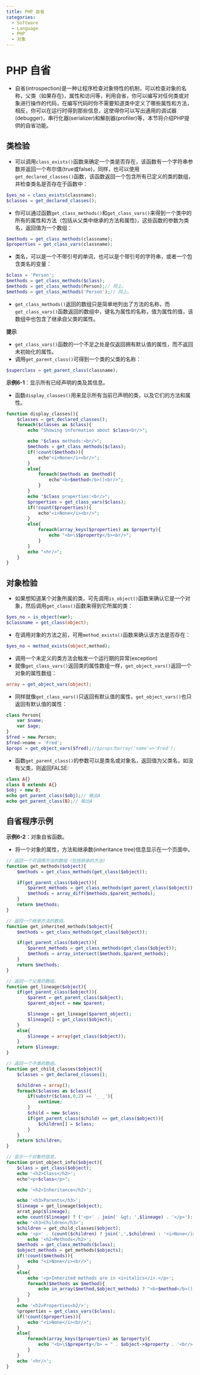 ```yaml
---
title: PHP 自省
categories:
  - Software
  - Language
  - PHP
  - 对象
---
```

# PHP 自省

- 自省(introspection)是一种让程序检查对象特性的机制，可以检查对象的名称，父类（如果存在)，属性和访问等，利用自省，你可以编写对任何类或对象进行操作的代码，在编写代码时你不需要知道类中定义了哪些属性和方法，相反，你可以在运行时得到那些信息，这使得你可以写出通用的调试器(debugger)，串行化器(serializer)和解剖器(profiler)等，本节将介绍PHP提供的自省功能。

## 类检验

- 可以调用`class_exists()`函数来确定一个类是否存在，该函数有一个字符串参数并返回一个布尔值(true或false)，同样，也可以使用`get_declared_classes()`函数，该函数返回一个包含所有已定义的类的数组，并检查类名是否存在于函数中：

```php
$yes_no = class_exists(classname);
$classes = get_declared_classes();
```

- 你可以通过函数`get_class_methods()`和`get_class_vars()`来得到一个类中的所有的属性和方法（包括从父类中继承的方法和属性)，这些函数的参数为类名，返回值为一个数组：

```php
$methods = get_class_methods(classname);
$properties = get_class_vars(classname);
```

- 类名，可以是一个不带引号的单词，也可以是个带引号的字符串，或者一个包含类名的变量：

```php
$class = 'Person';
$methods = get_class_methods($class);
$methods = get_class_methods(Person);// 同上。
$methods = get_class_methods('Person');// 同上。
```

- `get_class_methods()`返回的数组只是简单地列出了方法的名称，而`get_class_vars()`函数返回的数组中，键名为属性的名称，值为属性的值，该数组中也包含了继承自父类的属性。

**提示**

- `get_class_vars()`函数的一个不足之处是仅返回拥有默认值的属性，而不返回未初始化的属性。
- 调用`get_parent_class()`可得到一个类的父类的名称：

```php
$superclass = get_parent_class(classname);
```

**示例6-1**：显示所有已经声明的类及其信息。

- 函数`display_classes()`用来显示所有当前已声明的类，以及它们的方法和属性。

```php
function display_classes(){
    $classes = get_declared_classes();
    foreach($classes as $class){
        echo "Showing information about $class<br/>";

        echo "$class methods:<br/>";
        $methods = get_class_methods($class);
        if(!count($methods)){
            echo"<i>None</i><br/>";
        }
        else{
            foreach($methods as $method){
                echo"<b>$method</b>()<br/>";
            }
        }
        echo "$class properties:<br/>";
        $properties = get_class_vars($class);
        if(!count($properties)){
            echo"<i>None</i><br/>";
        }
        else{
            foreach(array_keys($properties) as $property){
                echo "<b>\$$property</b><br/>";
            }
        }
        echo "<hr/>";
    }
}
```

## 对象检验

- 如果想知道某个对象所属的类，可先调用`is_object()`函数来确认它是一个对象，然后调用`get_class()`函数来得到它所属的类：

```php
$yes_no = is_object(var);
$classname = get_class(object);
```

- 在调用对象的方法之前，可用`method_exists()`函数来确认该方法是否存在：

```php
$yes_no = method_exists(object,method);
```

- 调用一个未定义的类方法会触发一个运行期的异常(exception)
- 就像`get_class_vars()`返回类的属性数组一样，`get_object_vars()`返回一个对象的属性数组：

```php
array = get_object_vars(object);
```

- 同样就像`get_class_vars()`只返回有默认值的属性，`get_object_vars()`也只返回有默认值的属性：

```php
class Person{
    var $name;
    var $age;
}
$fred = new Person;
$fred->name = 'Fred';
$props = get_object_vars($fred);//$props为array('name'=>'Fred');
```

- 函数`get_parent_class()`的参数可以是类名或对象名，返回值为父类名，如没有父类，则返回FALSE:

```php
class A{}
class B extends A{}
$obj = new B;
echo get_parent_class($obj);// 输出A
echo get_parent_class(B);// 输出A
```

## 自省程序示例

**示例6-2**：对象自省函数。

- 将一个对象的属性，方法和继承数(inheritance tree)信息显示在一个页面中。

```php
// 返回一个可调用方法的数组（包括继承的方法)
function get_methods($object){
    $methods = get_class_methods(get_class($object));

    if(get_parent_class($object)){
        $parent_methods = get_class_methods(get_parent_class($object));
        $methods = array_diff($methods,$parent_methods);
    }
    return $methods;
}

// 返回一个继承方法的数组。
function get_inherited_methods($object){
    $methods = get_class_methods(get_class($object));

    if(get_parent_class($object)){
        $parent_methods = get_class_methods(get_class($object));
        $methods = array_intersect($methods,$parent_methods);
    }
    return $methods;
}

// 返回一个父类的数组。
function get_lineage($object){
    if(get_parent_class($object)){
        $parent = get_parent_class($object);
        $parent_object = new $parent;

        $lineage = get_lineage($parent_object);
        $lineage[] = get_class($object);
    }
    else{
        $lineage = array(get_class($object));
    }
    return $lineage;
}

// 返回一个子类的数组。
function get_child_classes($object){
    $classes = get_declared_classes();

    $children = array();
    foreach($classes as $class){
        if(substr($class,0,2) == '_ _'){
            continue;
        }
        $child = new $class;
        if(get_parent_class($child) == get_class($object)){
            $children[] = $class;
        }
    }
    return $children;
}

// 显示一个对象的信息。
function print_object_info($object){
    $class = get_class($object);
    echo '<h2>Class</h2>';
    echo"<p>$class</p>";

    echo '<h2>Inheritance</h2>';

    echo '<h3>Parents</h3>';
    $lineage = get_lineage($object);
    arrat_pop($lineage);
    echo count($lineage) ? ('<p>' . join(' &gt; ',$lineage) . '</p>'):'<i>None</i>';
    echo '<h3>Children</h3>';
    $children = get_child_classes($object);
    echo '<p>' . (count($children) ? join(',',$children) : '<i>None</i>') . </p>
        echo '<h2>Methods</h2>';
    $methods = get_class_methods($class);
    $object_methods = get_methods($objects);
    if(!count($methods)){
        echo "<i>None</i><br/>";
    }
    else{
        echo '<p>Inherited methods are in <i>italics</i>.</p>';
        foreach($methods as $method){
            echo in_array($method,$object_methods) ? "<b>$method</b>();<br/>" : "<i>$method</i>();<br/>";
        }
    }
    echo '<h2>Properties<h2/>';
    %properties = get_class_vars($class);
    if(!count($properties)){
        echo "<i>None</i><br/>";
    }
    else{
        foreach(array_keys($properties) as $property){
            echo "<b>\$$preperty</b> = " . $object->$property . '<br/>';
        }
    }
    echo '<hr/>';
}
```